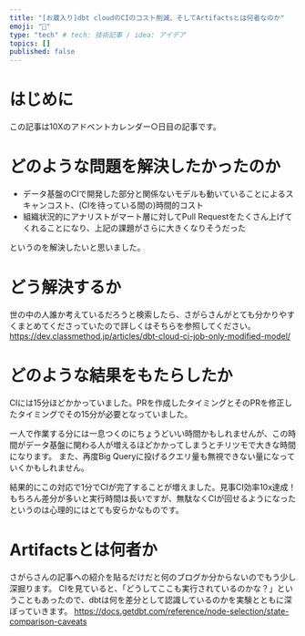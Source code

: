 ```yaml
---
title: "[お蔵入り]dbt cloudのCIのコスト削減、そしてArtifactsとは何者なのか"
emoji: "🐙"
type: "tech" # tech: 技術記事 / idea: アイデア
topics: []
published: false
---
```


# はじめに

この記事は10Xのアドベントカレンダー○日目の記事です。

# どのような問題を解決したかったのか

- データ基盤のCIで開発した部分と関係ないモデルも動いていることによるスキャンコスト、(CIを待っている間の)時間的コスト
- 組織状況的にアナリストがマート層に対してPull Requestをたくさん上げてくれることになり、上記の課題がさらに大きくなりそうだった

というのを解決したいと思いました。

# どう解決するか

世の中の人誰か考えているだろうと検索したら、さがらさんがとても分かりやすくまとめてくださっていたので詳しくはそちらを参照してください。
https://dev.classmethod.jp/articles/dbt-cloud-ci-job-only-modified-model/

# どのような結果をもたらしたか

CIには15分ほどかかっていました。PRを作成したタイミングとそのPRを修正したタイミングでその15分が必要となっていました。

一人で作業する分には一息つくのにちょうどいい時間かもしれませんが、この時間がデータ基盤に関わる人が増えるほどかかってしまうとチリツモで大きな時間になります。
また、再度Big Queryに投げるクエリ量も無視できない量になっていくかもしれません。

結果的にこの対応で1分でCIが完了することが増えました。見事CI効率10x達成！
もちろん差分が多いと実行時間は長いですが、無駄なくCIが回せるようになったというのは心理的にはとても安らかなものです。

# Artifactsとは何者か
さがらさんの記事への紹介を貼るだけだと何のブログか分からないのでもう少し深掘ります。
CIを見ていると、「どうしてここも実行されているのかな？」ということもあったので、dbtは何を差分として認識しているのかを実験とともに深ぼっていきます。
https://docs.getdbt.com/reference/node-selection/state-comparison-caveats

